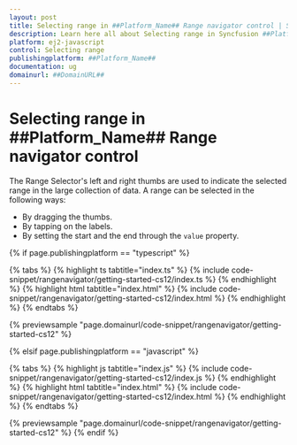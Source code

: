 ```yaml
---
layout: post
title: Selecting range in ##Platform_Name## Range navigator control | Syncfusion
description: Learn here all about Selecting range in Syncfusion ##Platform_Name## Range navigator control of Syncfusion Essential JS 2 and more.
platform: ej2-javascript
control: Selecting range 
publishingplatform: ##Platform_Name##
documentation: ug
domainurl: ##DomainURL##
---
```


# Selecting range in ##Platform_Name## Range navigator control

The Range Selector's left and right thumbs are used to indicate the selected range in the large collection of data. A range can be selected in the following ways:

* By dragging the thumbs.
* By tapping on the labels.
* By setting the start and the end through the `value` property.

{% if page.publishingplatform == "typescript" %}

 {% tabs %}
{% highlight ts tabtitle="index.ts" %}
{% include code-snippet/rangenavigator/getting-started-cs12/index.ts %}
{% endhighlight %}
{% highlight html tabtitle="index.html" %}
{% include code-snippet/rangenavigator/getting-started-cs12/index.html %}
{% endhighlight %}
{% endtabs %}
        
{% previewsample "page.domainurl/code-snippet/rangenavigator/getting-started-cs12" %}

{% elsif page.publishingplatform == "javascript" %}

{% tabs %}
{% highlight js tabtitle="index.js" %}
{% include code-snippet/rangenavigator/getting-started-cs12/index.js %}
{% endhighlight %}
{% highlight html tabtitle="index.html" %}
{% include code-snippet/rangenavigator/getting-started-cs12/index.html %}
{% endhighlight %}
{% endtabs %}

{% previewsample "page.domainurl/code-snippet/rangenavigator/getting-started-cs12" %}
{% endif %}